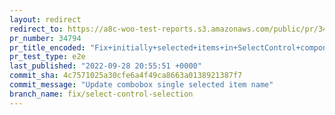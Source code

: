 ```yaml
---
layout: redirect
redirect_to: https://a8c-woo-test-reports.s3.amazonaws.com/public/pr/34794/e2e/index.html
pr_number: 34794
pr_title_encoded: "Fix+initially+selected+items+in+SelectControl+component"
pr_test_type: e2e
last_published: "2022-09-28 20:55:51 +0000"
commit_sha: 4c7571025a30cfe6a4f49ca8663a0138921387f7
commit_message: "Update combobox single selected item name"
branch_name: fix/select-control-selection
---
```

